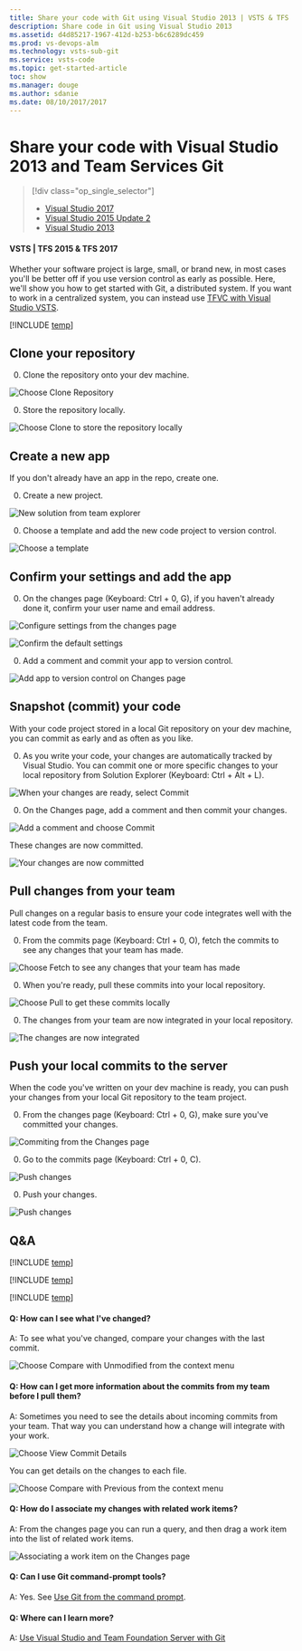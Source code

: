 ```yaml
---
title: Share your code with Git using Visual Studio 2013 | VSTS & TFS
description: Share code in Git using Visual Studio 2013
ms.assetid: d4d85217-1967-412d-b253-b6c6289dc459
ms.prod: vs-devops-alm
ms.technology: vsts-sub-git 
ms.service: vsts-code
ms.topic: get-started-article
toc: show
ms.manager: douge
ms.author: sdanie
ms.date: 08/10/2017/2017
---
```


# Share your code with Visual Studio 2013 and Team Services Git

> [!div class="op_single_selector"]
> - [Visual Studio 2017](share-your-code-in-git-vs-2017.md)
> - [Visual Studio 2015 Update 2](share-your-code-in-git-vs.md)
> - [Visual Studio 2013](share-your-code-in-git-vs-2013.md)   

#### VSTS | TFS 2015 & TFS 2017  

Whether your software project is large, small, or brand new, 
in most cases you'll be better off if you use version control 
as early as possible. Here, we'll show you how to get started with 
Git, a distributed system. If you want to work in a centralized system, 
you can instead use [TFVC with Visual Studio VSTS](../tfvc/share-your-code-in-tfvc-vs.md).

[!INCLUDE [temp](_shared/open-team-project-in-vs.md)]

## Clone your repository

0. Clone the repository onto your dev machine.

 ![Choose Clone Repository](_img/share-your-code-in-git-vs/IC684063.png)

0. Store the repository locally.

 ![Choose Clone to store the repository locally](_img/share-your-code-in-git-vs/IC682931.png)

## Create a new app
If you don't already have an app in the repo, create one.

0. Create a new project.

 ![New solution from team explorer](_img/share-your-code-in-git-vs/team-explorer-git-new-solution.png)

0. Choose a template and add the new code project to version control.

 ![Choose a template](_img/create-your-app-vs/IC687148.png)

## Confirm your settings and add the app

0. On the changes page (Keyboard: Ctrl + 0, G), if you haven't already done it,
confirm your user name and email address.

 ![Configure settings from the changes page](_img/share-your-code-in-git-vs/confirm-git-settings-from-changes-page.png)

 ![Confirm the default settings](_img/share-your-code-in-git-vs/git-initial-settings-with-default-values.png)

0. Add a comment and commit your app to version control.

 ![Add app to version control on Changes page](_img/share-your-code-in-git-vs/team-explorer-git-changes-add-app.png)


## Snapshot (commit) your code

With your code project stored in a local Git repository on your dev machine, 
you can commit as early and as often as you like.

0. As you write your code, your changes are automatically tracked by Visual Studio. 
You can commit one or more specific changes to your local repository from Solution Explorer
(Keyboard: Ctrl + Alt + L).

 ![When your changes are ready, select Commit](_img/share-your-code-in-git-vs/IC683030.png)

0. On the Changes page, add a comment and then commit your changes.

 ![Add a comment and choose Commit](_img/share-your-code-in-git-vs/IC683031.png)

 These changes are now committed.

 ![Your changes are now committed](_img/share-your-code-in-git-vs/IC683032.png)

## Pull changes from your team

Pull changes on a regular basis to ensure your code integrates well with the latest code from the team.

0. From the commits page (Keyboard: Ctrl + 0, O), fetch the commits to see any changes that your team has made.

 ![Choose Fetch to see any changes that your team has made](_img/share-your-code-in-git-vs/IC682939.png)

0. When you're ready, pull these commits into your local repository.

 ![Choose Pull to get these commits locally](_img/share-your-code-in-git-vs/IC682942.png)

0. The changes from your team are now integrated in your local repository.

 ![The changes are now integrated](_img/share-your-code-in-git-vs/IC682943.png)

## Push your local commits to the server

When the code you've written on your dev machine is ready, you can push your changes from your local Git repository to the team project.

0. From the changes page (Keyboard: Ctrl + 0, G), make sure you've committed your changes.

 ![Commiting from the Changes page](_img/share-your-code-in-git-vs/IC682975.png)

0. Go to the commits page (Keyboard: Ctrl + 0, C).

 ![Push changes](_img/share-your-code-in-git-vs/IC682976.png)

0. Push your changes.

 ![Push changes](_img/share-your-code-in-git-vs/IC682977.png)


## Q&A

<!-- BEGINSECTION class="md-qanda" -->

[!INCLUDE [temp](_shared/open-team-project-in-vs-qa.md)]

[!INCLUDE [temp](_shared/qa-vs-launch-fail.md)]

[!INCLUDE [temp](_shared/qa-vs-legacy-connect.md)]


#### Q: How can I see what I've changed?

A: To see what you've changed, compare your changes with the last commit.

 ![Choose Compare with Unmodified from the context menu](_img/share-your-code-in-git-vs/IC685270.png)

#### Q: How can I get more information about the commits from my team before I pull them?

A: Sometimes you need to see the details about incoming commits from your team. That way you can understand how a change will integrate with your work.

 ![Choose View Commit Details](_img/share-your-code-in-git-vs/IC682940.png)

 You can get details on the changes to each file.

 ![Choose Compare with Previous from the context menu](_img/share-your-code-in-git-vs/IC685291.png)

#### Q: How do I associate my changes with related work items?

A: From the changes page you can run a query, and then drag a work item into the list of related work items.

 ![Associating a work item on the Changes page](_img/share-your-code-in-git-vs/IC685315.png)

#### Q: Can I use Git command-prompt tools?

A: Yes. See [Use Git from the command prompt](command-prompt.md).

#### Q: Where can I learn more?

A: [Use Visual Studio and Team Foundation Server with Git](overview.md)

<!-- ENDSECTION --> 
